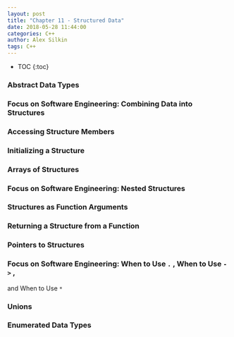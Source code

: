 ```yaml
---
layout: post
title: "Chapter 11 - Structured Data"
date: 2018-05-28 11:44:00
categories: C++
author: Alex Silkin
tags: C++
---
```


- TOC
{:toc}

### Abstract Data Types 
### Focus on Software Engineering: Combining Data into Structures 
### Accessing Structure Members
### Initializing a Structure 
### Arrays of Structures
### Focus on Software Engineering: Nested Structures
### Structures as Function Arguments 
### Returning a Structure from a Function 
### Pointers to Structures 
### Focus on Software Engineering: When to Use `.` , When to Use `->` ,
and When to Use `*`
### Unions
### Enumerated Data Types

